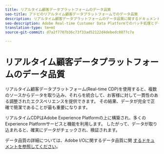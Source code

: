 ```yaml
---
title: リアルタイム顧客データプラットフォームのデータ品質
seo-title: アドビのリアルタイム顧客データプラットフォームでのデータ品質
description: リアルタイム顧客データプラットフォームのデータ品質に関するドキュメント
seo-description: Adobe Real-time Customer Data Platformでのバッチ処理とデータ取り込みによるデータ品質の仕組みを説明するドキュメント
translation-type: tm+mt
source-git-commit: d7a2f7707b36c73f33ad52122d4debedc0877c7a

---
```



# リアルタイム顧客データプラットフォームのデータ品質

リアルタイム顧客データプラットフォーム(Real-time CDP)を使用すると、複数のソースからデータを取り込み、それらを統合して、お客様に対して一貫性のある調整されたエクスペリエンスを提供できます。 その結果、データが完全で正確で簡潔であることが最も重要になります。

リアルタイムCDPはAdobe Experience Platformの上に構築され、多くのExperience Platformサービスと機能を利用します。 したがって、データが取り込まれると、確実にデータがチェックされ、検証されます。

データ品質の詳細については、Adobe I/Oに関するデータ品質に関 [するドキュメントを参照してください](https://www.adobe.io/apis/experienceplatform/home/data-ingestion/data-ingestion-services.html#!api-specification/markdown/narrative/technical_overview/data_ingestion_quality/data_ingestion_quality.md)。
